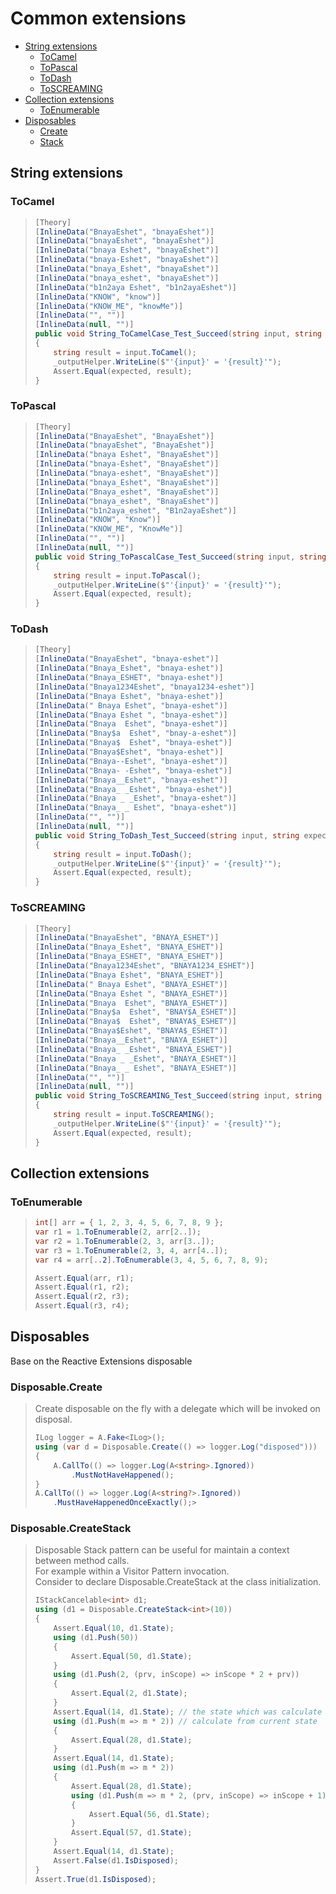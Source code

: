 # Common extensions

- [String extensions](#String-extensions)
  - [ToCamel](#ToCamel)
  - [ToPascal](#ToPascal)
  - [ToDash](#ToDash)
  - [ToSCREAMING](#ToSCREAMING)
- [Collection extensions](#Collection-extensions)
	- [ToEnumerable](#ToEnumerable)
- [Disposables](#Disposables)
  - [Create](#Disposable.Create)
  - [Stack](#Disposable.CreateStack)

## String extensions

### ToCamel

> ``` cs
> [Theory]
> [InlineData("BnayaEshet", "bnayaEshet")]
> [InlineData("bnayaEshet", "bnayaEshet")]
> [InlineData("bnaya Eshet", "bnayaEshet")]
> [InlineData("bnaya-Eshet", "bnayaEshet")]
> [InlineData("bnaya_Eshet", "bnayaEshet")]
> [InlineData("bnaya_eshet", "bnayaEshet")]
> [InlineData("b1n2aya Eshet", "b1n2ayaEshet")]
> [InlineData("KNOW", "know")]
> [InlineData("KNOW_ME", "knowMe")]
> [InlineData("", "")]
> [InlineData(null, "")]
> public void String_ToCamelCase_Test_Succeed(string input, string expected)
> {
>     string result = input.ToCamel();
>     _outputHelper.WriteLine($"'{input}' = '{result}'");
>     Assert.Equal(expected, result);
> }
>```

### ToPascal

> ``` cs
> [Theory]
> [InlineData("BnayaEshet", "BnayaEshet")]
> [InlineData("bnayaEshet", "BnayaEshet")]
> [InlineData("bnaya Eshet", "BnayaEshet")]
> [InlineData("bnaya-Eshet", "BnayaEshet")]
> [InlineData("bnaya-eshet", "BnayaEshet")]
> [InlineData("bnaya_Eshet", "BnayaEshet")]
> [InlineData("Bnaya_eshet", "BnayaEshet")]
> [InlineData("bnaya_eshet", "BnayaEshet")]
> [InlineData("b1n2aya_eshet", "B1n2ayaEshet")]
> [InlineData("KNOW", "Know")]
> [InlineData("KNOW_ME", "KnowMe")]
> [InlineData("", "")]
> [InlineData(null, "")]
> public void String_ToPascalCase_Test_Succeed(string input, string expected)
> {
>     string result = input.ToPascal();
>     _outputHelper.WriteLine($"'{input}' = '{result}'");
>     Assert.Equal(expected, result);
> }
> ```

### ToDash

> ``` cs
> [Theory]
> [InlineData("BnayaEshet", "bnaya-eshet")]
> [InlineData("Bnaya_Eshet", "bnaya-eshet")]
> [InlineData("Bnaya_ESHET", "bnaya-eshet")]
> [InlineData("Bnaya1234Eshet", "bnaya1234-eshet")]
> [InlineData("Bnaya Eshet", "bnaya-eshet")]
> [InlineData(" Bnaya Eshet", "bnaya-eshet")]
> [InlineData("Bnaya Eshet ", "bnaya-eshet")]
> [InlineData("Bnaya  Eshet", "bnaya-eshet")]
> [InlineData("Bnay$a  Eshet", "bnay-a-eshet")]
> [InlineData("Bnaya$  Eshet", "bnaya-eshet")]
> [InlineData("Bnaya$Eshet", "bnaya-eshet")]
> [InlineData("Bnaya--Eshet", "bnaya-eshet")]
> [InlineData("Bnaya- -Eshet", "bnaya-eshet")]
> [InlineData("Bnaya__Eshet", "bnaya-eshet")]
> [InlineData("Bnaya_ _Eshet", "bnaya-eshet")]
> [InlineData("Bnaya _ _Eshet", "bnaya-eshet")]
> [InlineData("Bnaya_ _ Eshet", "bnaya-eshet")]
> [InlineData("", "")]
> [InlineData(null, "")]
> public void String_ToDash_Test_Succeed(string input, string expected)
> {
>     string result = input.ToDash();
>     _outputHelper.WriteLine($"'{input}' = '{result}'");
>     Assert.Equal(expected, result);
> }
> ``` 

### ToSCREAMING

> ``` cs
> [Theory]
> [InlineData("BnayaEshet", "BNAYA_ESHET")]
> [InlineData("Bnaya_Eshet", "BNAYA_ESHET")]
> [InlineData("Bnaya_ESHET", "BNAYA_ESHET")]
> [InlineData("Bnaya1234Eshet", "BNAYA1234_ESHET")]
> [InlineData("Bnaya Eshet", "BNAYA_ESHET")]
> [InlineData(" Bnaya Eshet", "BNAYA_ESHET")]
> [InlineData("Bnaya Eshet ", "BNAYA_ESHET")]
> [InlineData("Bnaya  Eshet", "BNAYA_ESHET")]
> [InlineData("Bnay$a  Eshet", "BNAY$A_ESHET")]
> [InlineData("Bnaya$  Eshet", "BNAYA$_ESHET")]
> [InlineData("Bnaya$Eshet", "BNAYA$_ESHET")]
> [InlineData("Bnaya__Eshet", "BNAYA_ESHET")]
> [InlineData("Bnaya_ _Eshet", "BNAYA_ESHET")]
> [InlineData("Bnaya _ _Eshet", "BNAYA_ESHET")]
> [InlineData("Bnaya_ _ Eshet", "BNAYA_ESHET")]
> [InlineData("", "")]
> [InlineData(null, "")]
> public void String_ToSCREAMING_Test_Succeed(string input, string expected)
> {
>     string result = input.ToSCREAMING();
>     _outputHelper.WriteLine($"'{input}' = '{result}'");
>     Assert.Equal(expected, result);
> }
> ```

## Collection extensions

### ToEnumerable

> ``` cs
> int[] arr = { 1, 2, 3, 4, 5, 6, 7, 8, 9 };
> var r1 = 1.ToEnumerable(2, arr[2..]);
> var r2 = 1.ToEnumerable(2, 3, arr[3..]);
> var r3 = 1.ToEnumerable(2, 3, 4, arr[4..]);
> var r4 = arr[..2].ToEnumerable(3, 4, 5, 6, 7, 8, 9);
> 
> Assert.Equal(arr, r1);
> Assert.Equal(r1, r2);
> Assert.Equal(r2, r3);
> Assert.Equal(r3, r4);
> ```

## Disposables

Base on the Reactive Extensions disposable 

### Disposable.Create

> Create disposable on the fly with a delegate which will be invoked on disposal.
> 
> ```cs
> ILog logger = A.Fake<ILog>();
> using (var d = Disposable.Create(() => logger.Log("disposed")))
> {
>     A.CallTo(() => logger.Log(A<string>.Ignored))
>         .MustNotHaveHappened();
> }
> A.CallTo(() => logger.Log(A<string?>.Ignored))
>     .MustHaveHappenedOnceExactly();> 
> ```

### Disposable.CreateStack

> Disposable Stack pattern can be useful for maintain a context between method calls.  
> For example within a Visitor Pattern invocation.  
> Consider to declare Disposable.CreateStack at the class initialization.
> 
> ```cs
> IStackCancelable<int> d1;
> using (d1 = Disposable.CreateStack<int>(10))
> {
>     Assert.Equal(10, d1.State);
>     using (d1.Push(50))
>     {
>         Assert.Equal(50, d1.State);
>     }
>     using (d1.Push(2, (prv, inScope) => inScope * 2 + prv))
>     {
>         Assert.Equal(2, d1.State);
>     }
>     Assert.Equal(14, d1.State); // the state which was calculate when the scope ends
>     using (d1.Push(m => m * 2)) // calculate from current state
>     {
>         Assert.Equal(28, d1.State);
>     }
>     Assert.Equal(14, d1.State);
>     using (d1.Push(m => m * 2))
>     {
>         Assert.Equal(28, d1.State);
>         using (d1.Push(m => m * 2, (prv, inScope) => inScope + 1))
>         {
>             Assert.Equal(56, d1.State);
>         }
>         Assert.Equal(57, d1.State);
>     }
>     Assert.Equal(14, d1.State);
>     Assert.False(d1.IsDisposed);
> }
> Assert.True(d1.IsDisposed);
> ```


